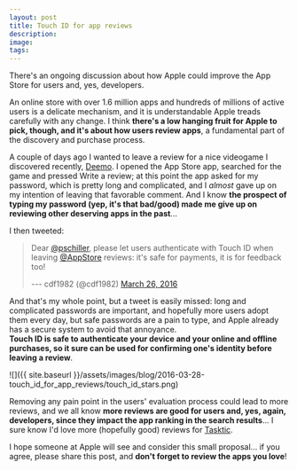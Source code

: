 ```yaml
---
layout: post
title: Touch ID for app reviews
description:
image: 
tags:
---
```

There's an ongoing discussion about how Apple could improve the App Store for users and, yes, developers.

An online store with over 1.6 million apps and hundreds of millions of active users is a delicate mechanism, and it is understandable Apple treads carefully with any change. I think **there's a low hanging fruit for Apple to pick, though, and it's about how users review apps**, a fundamental part of the discovery and purchase process.

A couple of days ago I wanted to leave a review for a nice videogame I discovered recently, [Deemo](https://geo.itunes.apple.com/us/app/deemo/id700637744?mt=8&at=1000l3L9). I opened the App Store app, searched for the game and pressed Write a review; at this point the app asked for my password, which is pretty long and complicated, and I *almost* gave up on my intention of leaving that favorable comment. And I know **the prospect of typing my password (yep, it's that bad/good) made me give up on reviewing other deserving apps in the past**...

I then tweeted:

> Dear [@pschiller](https://twitter.com/pschiller), please let users authenticate with Touch ID when leaving [@AppStore](https://twitter.com/AppStore) reviews: it's safe for payments, it is for feedback too!
>
> --- cdf1982 (@cdf1982) [March 26, 2016](https://twitter.com/cdf1982/status/713724236255387648)

And that's my whole point, but a tweet is easily missed: long and complicated passwords are important, and hopefully more users adopt them every day, but safe passwords are a pain to type, and Apple already has a secure system to avoid that annoyance.\
**Touch ID is safe to authenticate your device and your online and offline purchases, so it sure can be used for confirming one's identity before leaving a review**.

![]({{ site.baseurl }}/assets/images/blog/2016-03-28-touch_id_for_app_reviews/touch_id_stars.png)

Removing any pain point in the users' evaluation process could lead to more reviews, and we all know **more reviews are good for users and, yes, again, developers, since they impact the app ranking in the search results**... I sure know I'd love more (hopefully good) reviews for [Tasktic](https://geo.itunes.apple.com/us/app/tasktic-manage-your-tasks/id1036139076?mt=8&at=1000l3L9&ct=website).

I hope someone at Apple will see and consider this small proposal... if you agree, please share this post, and **don't forget to review the apps you love**!